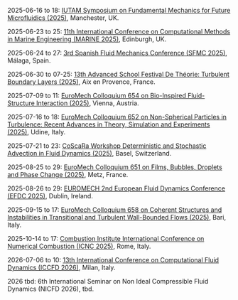 2025-06-16 to 18: [IUTAM Symposium on Fundamental Mechanics for Future Microfluidics (2025)](https://iutam.org/events/iutam-symposium-on-fundamental-mechanics-for-future-microfluidics "Focuses on mechanics in microfluidics, emphasizing computational and experimental approaches. Topics include microscale flow dynamics, lab-on-chip systems, and applications in biomedical engineering."), Manchester, UK.

2025-06-23 to 25: [11th International Conference on Computational Methods in Marine Engineering (MARINE 2025)](https://marine2025.cimne.com/ "MARINE 2025 focuses on computational methods in marine engineering, covering fluid-structure interactions, wave dynamics, and numerical simulations. Topics include ship hydrodynamics, offshore structures, and applications in renewable energy, emphasizing advanced computational marine modeling."), Edinburgh, UK.

2025-06-24 to 27: [3rd Spanish Fluid Mechanics Conference (SFMC 2025)](https://sfmc25.uma.es/ "SFMC 2025 focuses on fluid mechanics, covering computational fluid dynamics, turbulence modeling, and multiphase flows. Topics include aerodynamic simulations, ocean dynamics, and applications in renewable energy, emphasizing numerical and experimental fluid mechanics advancements."), Málaga, Spain.

2025-06-30 to 07-25: [13th Advanced School Festival De Théorie: Turbulent Boundary Layers (2025)](https://festival-theorie.org/ "This school focuses on turbulent boundary layers, covering fluid dynamics, turbulence modeling, and plasma interactions. Topics include boundary layer stability, turbulent transport, and applications in aerodynamics and fusion, emphasizing theoretical and computational turbulence studies."), Aix en Provence, France.

2025-07-09 to 11: [EuroMech Colloquium 654 on Bio-Inspired Fluid-Structure Interaction (2025)](https://654.euromech.org/ "Explores bio-inspired fluid-structure interactions. Topics include computational modeling of biological systems, flow-structure coupling, and applications in biomechanics and engineering design."), Vienna, Austria.

2025-07-16 to 18: [EuroMech Colloquium 652 on Non-Spherical Particles in Turbulence: Recent Advances in Theory, Simulation and Experiments (2025)](https://652.euromech.org/ "Examines non-spherical particles in turbulent flows. Topics include particle dynamics, computational simulations, and experimental methods for applications in environmental and industrial flows."), Udine, Italy.

2025-07-21 to 23: [CoScaRa Workshop Deterministic and Stochastic Advection in Fluid Dynamics (2025)](https://dmi.unibas.ch/en/personen/gianluca-crippa/coscara-workshop-2025/ "This workshop explores advection in fluid dynamics, covering deterministic and stochastic transport, Lagrangian dynamics, and turbulence. Topics include applications in oceanography and atmospheric modeling, emphasizing mathematical and computational approaches to fluid transport phenomena."), Basel, Switzerland.

2025-08-25 to 29: [EuroMech Colloquium 651 on Films, Bubbles, Droplets and Phase Change (2025)](https://651.euromech.org/ "Focuses on fluid mechanics of films, bubbles, and droplets. Topics include phase change, interfacial dynamics, and computational modeling for applications in materials and environmental science."), Metz, France.

2025-08-26 to 29: [EUROMECH 2nd European Fluid Dynamics Conference (EFDC 2025)](https://euromech.org/conferences/folder-efdc/EFDC2 "Explores fluid dynamics, covering turbulence, multiphase flows, and computational fluid dynamics. Topics include aerodynamics, hydrodynamics, and applications in engineering and environmental systems, emphasizing theoretical and numerical advancements."), Dublin, Ireland.

2025-09-15 to 17: [EuroMech Colloquium 658 on Coherent Structures and Instabilities in Transitional and Turbulent Wall-Bounded Flows (2025)](https://658.euromech.org/ "Focuses on coherent structures in wall-bounded turbulent flows. Topics include instability analysis, computational fluid dynamics, and applications in aerodynamics and engineering."), Bari, Italy.

2025-10-14 to 17: [Combustion Institute International Conference on Numerical Combustion (ICNC 2025)](https://www.icnc2025.com/ "ICNC 2025 focuses on numerical combustion, covering reactive flows, turbulence modeling, and chemical kinetics. Topics include applications in engines, gas turbines, and fire safety, emphasizing computational fluid dynamics and numerical methods for simulating complex combustion processes."), Rome, Italy.

2026-07-06 to 10: [13th International Conference on Computational Fluid Dynamics (ICCFD 2026)](https://www.linkedin.com/posts/alberto-guardone-269a416b_yesterday-we-successfully-wrapped-up-the-activity-7220407354540883968-jRwn "ICCFD 2026 explores computational fluid dynamics, covering turbulence modeling, high-order methods, and multiphase flows. Topics include applications in aerospace, energy, and environmental engineering, emphasizing computational techniques for simulating complex fluid dynamics phenomena."), Milan, Italy.

2026 tbd: 6th International Seminar on Non Ideal Compressible Fluid Dynamics (NICFD 2026), tbd.

